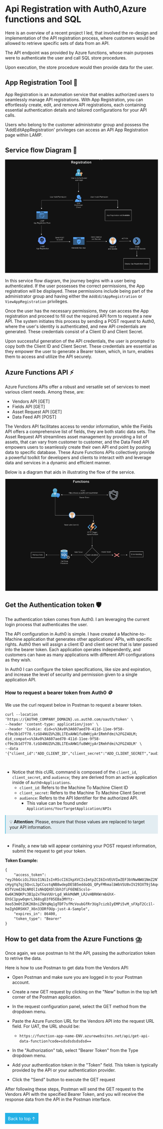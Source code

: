 <h1>Api Registration with Auth0,Azure functions and SQL</h1>

Here is an overview of a recent project I led, that involved the re-design and implementation of the API registration process, where customers would be allowed to retrieve specific sets of data from an API.

The API endpoint was provided by Azure functions, whose main purposes were to authenticate the user and call SQL store procedures.

Upon execution, the store procedure would then provide data for the user.

## App Registration Tool 🚀

App Registration is an automation service that enables authorized users to seamlessly manage API registrations. With App Registration, you can effortlessly create, edit, and remove API registrations, each containing essential authentication details and tailored configurations for your API calls.

Users who belong to the customer administrator group and possess the 'AddEditAppRegistration' privileges can access an API App Registration page within LAMP.

## Service flow Diagram 🌊

![Registration Work Flow](image-1.png)

In this service flow diagram, the journey begins with a user being authenticated. If the user possesses the correct permissions, the App registration will be displayed. These permissions include being part of the administrator group and having either the `AddEditAppRegistration` or `ViewAppRegistration` privileges.

Once the user has the necessary permissions, they can access the App registration and proceed to fill out the required API form to request a new API. The system initiates this process by sending a POST request to Auth0, where the user's identity is authenticated, and new API credentials are generated. These credentials consist of a Client ID and Client Secret.

Upon successful generation of the API credentials, the user is prompted to copy both the Client ID and Client Secret. These credentials are essential as they empower the user to generate a Bearer token, which, in turn, enables them to access and utilize the API securely.

## Azure Functions API ⚡

Azure Functions APIs offer a robust and versatile set of services to meet various client needs. Among these, are:

- Vendors API [GET]
- Fields API [GET]
- Asset Request API [GET]
- Data Feed API [POST]

The Vendors API facilitates access to vendor information, while the Fields API offers a comprehensive list of fields, they are both static data sets. The Asset Request API streamlines asset management by providing a list of assets, that can vary from customer to customer, and the Data Feed API empowers users to seamlessly create their own API end point by posting data to specific database. These Azure Functions APIs collectively provide a powerful toolkit for developers and clients to interact with and leverage data and services in a dynamic and efficient manner.

Below is a diagram that aids in illustrating the flow of the service.

![Azure Function workflow](image-2.png)

## Get the Authentication token 🛡️

The authentication token comes from Auth0. I am leveraging the current login process that authenticates the user.

The API configuration in Auth0 is simple. I have created a Machine-to-Machine application that generates other applications' APIs, with specific rights. Auth0 then will assign a client ID and client secret that is later passed into the bearer token. Each application operates independently, and customers can have as many applications with different API configurations as they wish.

In Auth0 I can configure the token specifications, like size and expiration, and increase the level of security and permission given to a single application API.

### How to request a bearer token from Auth0 🪙

We use the curl request below in Postman to request a bearer token.

```
curl --location 'https://{AUTH0_COMPANY_DOMAIN}.us.auth0.com/oauth/token' \
--header 'content-type: application/json' \
--header 'Cookie: did=s%3Av0%3A607aed70-411d-11ee-9f58-cf9e3b1d7f78.tzGO4NUZU%2BL1TExAHW1fu8WHjyArIRmhFdmi%2FGZ4OLM; did_compat=s%3Av0%3A607aed70-411d-11ee-9f58-cf9e3b1d7f78.tzGO4NUZU%2BL1TExAHW1fu8WHjyArIRmhFdmi%2FGZ4OLM' \
--data '{"client_id":"ADD_CLIENT_ID","client_secret":"ADD_CLIENT_SECRET","audience":"ADD_AUDIENCE","grant_type":"client_credentials"}'
```

<br/>

- Notice that this cURL command is composed of the `client_id`, `client_secret`, and `audience`; they are derived from an active application inside of `Auth0>Applications`.
  - `client_id`: Refers to the Machine To Machine Client ID
  - `client_secret`: Refers to the Machine To Machine Client Secret
  - `audience`: Refers to the API Identifier for the authorized API.
    - This value can be found under `Applications/YourTargetApplication/APIs`

<div style="border-left: 2px solid #5bc0de; background:#e3edf2; padding: 0.8rem;" >
<span >
💡 <b>Attention</b>: Please, ensure that those values are replaced to target your API information. 
</span>

<br />
</div>

<br />

- Finally, a new tab will appear containing your POST request information, submit the request to get your token.

**Token Example:**

```
{
    "access_token": "eyJhbGciOiJSUzI1NiIsInR5cCI6IkpXVCIsImtpZCI6InVEUVIwZEF3bVNwNWU1NmZ2NTg1cCJ9.eyJpc3MiOiJodHRwczovL3RyYWNlMy51cy5hdXRoMC5jb20vIiwic3ViIjoiSHIxVHNvOVRpWk5LY0RSVlp0YnoxUHlzOExjUzlHblFAY2xpZW50cyIsImF1ZCI6ImNvcmUtYXBpIiwiaWF0IjoxNjkyNzM3MjgyLCJleHAiOjE2OTI4MjM2ODIsImF6cCI6IkhyMVRzbzlUaVpOS2NEUlZadGJ6MVB5czhMY1M5R25RIiwiZ3R5IjoiY2xpZW50LWNyZWRlbnRpYWxzIn0.T641D8Iz0ZST8e9-cHygYq7qj5QvcL3pCCustqNB8wdepDESB5eddoQG_QPyFMhmalbWbVSU8vIV293XT9j5AqcZZgiRJE3-K5TVzmdJ6LNROlIsNkQQXOlSbh3fiF6ENEScslo-6w6K3NQKPc3B1p2xTHaVUUrLgd_WkkMdWM_LRJvHBRKWrmbGhX-EhSC1pywOqmrL368sgD3f05EBa3MYYz-Xeo53mOtZUK2K8niZNYqNq1gTDF7sfMcVoubGfRr3Ug7cizbIyEMPi5vM_sFXpT2Cc1l-heZghDRSHX7_X6n33DRfOUp-just-A-Sample",
    "expires_in": 86400,
    "token_type": "Bearer"
}
```

## How to get data from the Azure Functions ⛈️

Once again, we use postman to hit the API, passing the authorization token to retrive the data.

Here is how to use Postman to get data from the Vendors API:

- Open Postman and make sure you are logged in to your Postman account.

- Create a new GET request by clicking on the "New" button in the top left corner of the Postman application.

- In the request configuration panel, select the GET method from the dropdown menu.

- Paste the Azure Function URL for the Vendors API into the request URL field. For UAT, the URL should be:

  - `https://function-app-name-ENV.azurewebsites.net/api/get-api-data-function?code=sdsdsdsdsdsd==`

- In the "Authorization" tab, select "Bearer Token" from the Type dropdown menu.

- Add your authentication token in the "Token" field. This token is typically provided by the API or your authentication provider.

- Click the "Send" button to execute the GET request

After following these steps, Postman will send the GET request to the Vendors API with the specified Bearer Token, and you will receive the response data from the API in the Postman interface.

<br />

<a style="background: #24b1e6; color: #fff; padding: 0.6rem; text-decoration:none;" href="#">Back to top ↑ </a>

<br/>
<br/>
<br />
